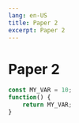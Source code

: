 ```yaml
---
lang: en-US
title: Paper 2
excerpt: Paper 2
---
```


# Paper 2


```javascript
const MY_VAR = 10;
function() {
    return MY_VAR;
}
```